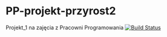 # PP-projekt-przyrost2
Projekt_1 na zajęcia z Pracowni Programowania
[![Build Status](https://travis-ci.org/pifls/PP-projekt-przyrost2.svg?branch=master)](https://travis-ci.org/pifls/PP-projekt-przyrost2)

